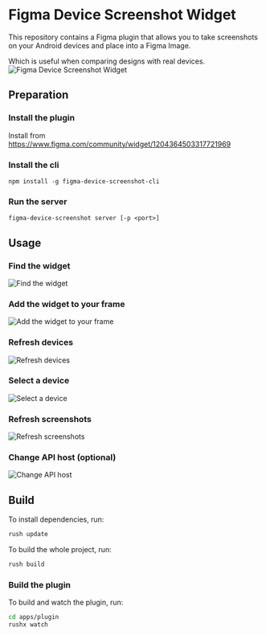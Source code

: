 # Figma Device Screenshot Widget
This repository contains a Figma plugin that allows you to take screenshots on your Android devices and place into a Figma Image.

Which is useful when comparing designs with real devices.
![Figma Device Screenshot Widget](./md.assets/effect.png)
## Preparation
### Install the plugin
Install from https://www.figma.com/community/widget/1204364503317721969
### Install the cli
```
npm install -g figma-device-screenshot-cli
```
### Run the server
```
figma-device-screenshot server [-p <port>]
```
## Usage

### Find the widget
![Find the widget](./md.assets/find-widget.png)

### Add the widget to your frame
![Add the widget to your frame](./md.assets/add-widget.png)

### Refresh devices
![Refresh devices](./md.assets/refresh-devices.png)

### Select a device
![Select a device](./md.assets/select-device.png)

### Refresh screenshots
![Refresh screenshots](./md.assets/refresh-screenshot.png)

### Change API host (optional)
![Change API host](./md.assets/change-api.png)

## Build
To install dependencies, run:
```bash
rush update
```
To build the whole project, run:
```bash
rush build
```
### Build the plugin
To build and watch the plugin, run:
```bash
cd apps/plugin
rushx watch
```


